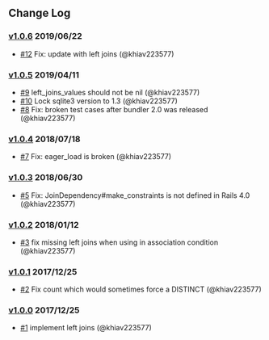 ## Change Log

### [v1.0.6](https://github.com/khiav223577/left_joins/compare/v1.0.5...v1.0.6) 2019/06/22
- [#12](https://github.com/khiav223577/left_joins/pull/12) Fix: update with left joins (@khiav223577)

### [v1.0.5](https://github.com/khiav223577/left_joins/compare/v1.0.4...v1.0.5) 2019/04/11
- [#9](https://github.com/khiav223577/left_joins/pull/9) left_joins_values should not be nil (@khiav223577)
- [#10](https://github.com/khiav223577/left_joins/pull/10) Lock sqlite3 version to 1.3 (@khiav223577)
- [#8](https://github.com/khiav223577/left_joins/pull/8) Fix: broken test cases after bundler 2.0 was released (@khiav223577)

### [v1.0.4](https://github.com/khiav223577/left_joins/compare/v1.0.3...v1.0.4) 2018/07/18
- [#7](https://github.com/khiav223577/left_joins/pull/7) Fix: eager_load is broken (@khiav223577)

### [v1.0.3](https://github.com/khiav223577/left_joins/compare/v1.0.2...v1.0.3) 2018/06/30
- [#5](https://github.com/khiav223577/left_joins/pull/5) Fix: JoinDependency#make_constraints is not defined in Rails 4.0 (@khiav223577)

### [v1.0.2](https://github.com/khiav223577/left_joins/compare/v1.0.1...v1.0.2) 2018/01/12
- [#3](https://github.com/khiav223577/left_joins/pull/3) fix missing left joins when using in association condition (@khiav223577)

### [v1.0.1](https://github.com/khiav223577/left_joins/compare/v1.0.0...v1.0.1) 2017/12/25
- [#2](https://github.com/khiav223577/left_joins/pull/2)  Fix count which would sometimes force a DISTINCT (@khiav223577)

### [v1.0.0](https://github.com/khiav223577/left_joins/compare/v1.0.0...v1.0.0) 2017/12/25
- [#1](https://github.com/khiav223577/left_joins/pull/1) implement left joins (@khiav223577)
